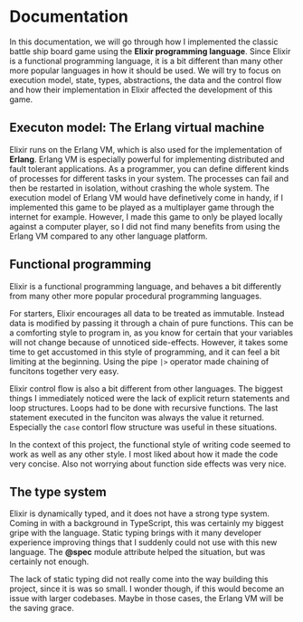 # Documentation

In this documentation, we will go through how I implemented the classic battle ship board game using the **Elixir programming language**.
Since Elixir is a functional programming language, it is a bit different than many other more popular languages in how it should be used. We will try to focus on execution model, state, types, abstractions, the data and the control flow and how their implementation in Elixir affected the development of this game.

## Executon model: The Erlang virtual machine

Elixir runs on the Erlang VM, which is also used for the implementation of **Erlang**. Erlang VM is especially powerful for implementing distributed and fault tolerant applications. As a programmer, you can define different kinds of processes for different tasks in your system. The processes can fail and then be restarted in isolation, without crashing the whole system. The execution model of Erlang VM would have definetively come in handy, if I implemented this game to be played as a multiplayer game through the internet for example. However, I made this game to only be played locally against a computer player, so I did not find many benefits from using the Erlang VM compared to any other language platform.

## Functional programming

Elixir is a functional programming language, and behaves a bit differently from many other more popular procedural programming languages.

For starters, Elixir encourages all data to be treated as immutable. Instead data is modified by passing it through a chain of pure functions. This can be a comforting style to program in, as you know for certain that your variables will not change because of unnoticed side-effects. However, it takes some time to get accustomed in this style of programming, and it can feel a bit limiting at the beginning. Using the pipe `|>` operator made chaining of funcitons together very easy.

Elixir control flow is also a bit different from other languages. The biggest things I immediately noticed were the lack of explicit return statements and loop structures. Loops had to be done with recursive functions. The last statement executed in the funciton was always the value it returned. Especially the `case` contorl flow structure was useful in these situations.

In the context of this project, the functional style of writing code seemed to work as well as any other style. I most liked about how it made the code very concise. Also not worrying about function side effects was very nice.

## The type system

Elixir is dynamically typed, and it does not have a strong type system. Coming in with a background in TypeScript, this was certainly my biggest gripe with the language. Static typing brings with it many developer experience improving things that I suddenly could not use with this new language. The **@spec** module attribute helped the situation, but was certainly not enough.

The lack of static typing did not really come into the way building this project, since it is was so small. I wonder though, if this would become an issue with larger codebases. Maybe in those cases, the Erlang VM will be the saving grace.
